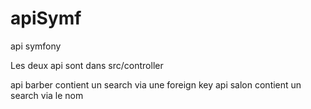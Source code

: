 # apiSymf
api symfony

Les deux api sont dans src/controller

api barber contient un search via une foreign key
api salon contient un search via le nom
